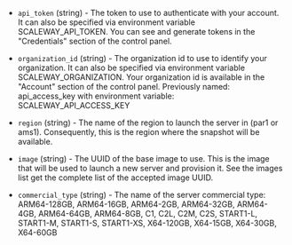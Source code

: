 <!-- Code generated from the comments of the Config struct in builder/scaleway/config.go; DO NOT EDIT MANUALLY -->

-   `api_token` (string) - The token to use to authenticate with your account.
It can also be specified via environment variable SCALEWAY_API_TOKEN. You
can see and generate tokens in the "Credentials"
section of the control panel.

-   `organization_id` (string) - The organization id to use to identify your
organization. It can also be specified via environment variable
SCALEWAY_ORGANIZATION. Your organization id is available in the
"Account" section of the
control panel.
Previously named: api_access_key with environment variable: SCALEWAY_API_ACCESS_KEY

-   `region` (string) - The name of the region to launch the server in (par1
or ams1). Consequently, this is the region where the snapshot will be
available.

-   `image` (string) - The UUID of the base image to use. This is the image
that will be used to launch a new server and provision it. See
the images list
get the complete list of the accepted image UUID.

-   `commercial_type` (string) - The name of the server commercial type:
ARM64-128GB, ARM64-16GB, ARM64-2GB, ARM64-32GB, ARM64-4GB,
ARM64-64GB, ARM64-8GB, C1, C2L, C2M, C2S, START1-L,
START1-M, START1-S, START1-XS, X64-120GB, X64-15GB, X64-30GB,
X64-60GB
